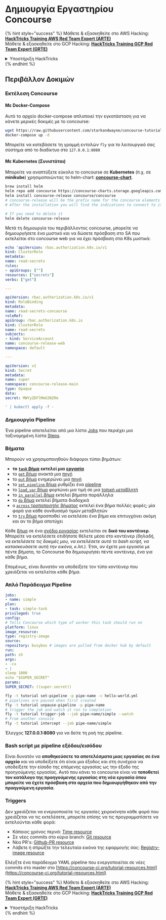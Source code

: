 # Δημιουργία Εργαστηρίου Concourse

{% hint style="success" %}
Μάθετε & εξασκηθείτε στο AWS Hacking:<img src="../../.gitbook/assets/image (1).png" alt="" data-size="line">[**HackTricks Training AWS Red Team Expert (ARTE)**](https://training.hacktricks.xyz/courses/arte)<img src="../../.gitbook/assets/image (1).png" alt="" data-size="line">\
Μάθετε & εξασκηθείτε στο GCP Hacking: <img src="../../.gitbook/assets/image (2).png" alt="" data-size="line">[**HackTricks Training GCP Red Team Expert (GRTE)**<img src="../../.gitbook/assets/image (2).png" alt="" data-size="line">](https://training.hacktricks.xyz/courses/grte)

<details>

<summary>Υποστήριξη HackTricks</summary>

* Ελέγξτε τα [**σχέδια συνδρομής**](https://github.com/sponsors/carlospolop)!
* **Εγγραφείτε στην** 💬 [**ομάδα Discord**](https://discord.gg/hRep4RUj7f) ή στην [**ομάδα telegram**](https://t.me/peass) ή **ακολουθήστε** μας στο **Twitter** 🐦 [**@hacktricks\_live**](https://twitter.com/hacktricks\_live)**.**
* **Μοιραστείτε κόλπα hacking υποβάλλοντας PRs στα** [**HackTricks**](https://github.com/carlospolop/hacktricks) και [**HackTricks Cloud**](https://github.com/carlospolop/hacktricks-cloud) github repos.

</details>
{% endhint %}

## Περιβάλλον Δοκιμών

### Εκτέλεση Concourse

#### Με Docker-Compose

Αυτό το αρχείο docker-compose απλοποιεί την εγκατάσταση για να κάνετε μερικές δοκιμές με το concourse:
```bash
wget https://raw.githubusercontent.com/starkandwayne/concourse-tutorial/master/docker-compose.yml
docker-compose up -d
```
Μπορείτε να κατεβάσετε τη γραμμή εντολών `fly` για το λειτουργικό σας σύστημα από το διαδίκτυο στο `127.0.0.1:8080`

#### Με Kubernetes (Συνιστάται)

Μπορείτε να αναπτύξετε εύκολα το concourse σε **Kubernetes** (π.χ. σε **minikube**) χρησιμοποιώντας το helm-chart: [**concourse-chart**](https://github.com/concourse/concourse-chart).
```bash
brew install helm
helm repo add concourse https://concourse-charts.storage.googleapis.com/
helm install concourse-release concourse/concourse
# concourse-release will be the prefix name for the concourse elements in k8s
# After the installation you will find the indications to connect to it in the console

# If you need to delete it
helm delete concourse-release
```
Μετά τη δημιουργία του περιβάλλοντος concourse, μπορείτε να δημιουργήσετε ένα μυστικό και να δώσετε πρόσβαση στο SA που εκτελείται στο concourse web για να έχει πρόσβαση στα K8s μυστικά:
```yaml
echo 'apiVersion: rbac.authorization.k8s.io/v1
kind: ClusterRole
metadata:
name: read-secrets
rules:
- apiGroups: [""]
resources: ["secrets"]
verbs: ["get"]

---

apiVersion: rbac.authorization.k8s.io/v1
kind: RoleBinding
metadata:
name: read-secrets-concourse
roleRef:
apiGroup: rbac.authorization.k8s.io
kind: ClusterRole
name: read-secrets
subjects:
- kind: ServiceAccount
name: concourse-release-web
namespace: default

---

apiVersion: v1
kind: Secret
metadata:
name: super
namespace: concourse-release-main
type: Opaque
data:
secret: MWYyZDFlMmU2N2Rm

' | kubectl apply -f -
```
### Δημιουργία Pipeline

Ένα pipeline αποτελείται από μια λίστα [Jobs](https://concourse-ci.org/jobs.html) που περιέχει μια ταξινομημένη λίστα [Steps](https://concourse-ci.org/steps.html).

### Βήματα

Μπορούν να χρησιμοποιηθούν διάφοροι τύποι βημάτων:

* **το** [**`task` βήμα**](https://concourse-ci.org/task-step.html) **εκτελεί μια** [**εργασία**](https://concourse-ci.org/tasks.html)
* το [`get` βήμα](https://concourse-ci.org/get-step.html) ανακτά μια [πηγή](https://concourse-ci.org/resources.html)
* το [`put` βήμα](https://concourse-ci.org/put-step.html) ενημερώνει μια [πηγή](https://concourse-ci.org/resources.html)
* το [`set_pipeline` βήμα](https://concourse-ci.org/set-pipeline-step.html) ρυθμίζει ένα [pipeline](https://concourse-ci.org/pipelines.html)
* το [`load_var` βήμα](https://concourse-ci.org/load-var-step.html) φορτώνει μια τιμή σε μια [τοπική μεταβλητή](https://concourse-ci.org/vars.html#local-vars)
* το [`in_parallel` βήμα](https://concourse-ci.org/in-parallel-step.html) εκτελεί βήματα παράλληλα
* το [`do` βήμα](https://concourse-ci.org/do-step.html) εκτελεί βήματα διαδοχικά
* ο [`across` τροποποιητής βήματος](https://concourse-ci.org/across-step.html#schema.across) εκτελεί ένα βήμα πολλές φορές; μία φορά για κάθε συνδυασμό τιμών μεταβλητών
* το [`try` βήμα](https://concourse-ci.org/try-step.html) προσπαθεί να εκτελέσει ένα βήμα και επιτυγχάνει ακόμη και αν το βήμα αποτύχει

Κάθε [βήμα](https://concourse-ci.org/steps.html) σε ένα [σχέδιο εργασίας](https://concourse-ci.org/jobs.html#schema.job.plan) εκτελείται σε **δικό του κοντέινερ**. Μπορείτε να εκτελέσετε οτιδήποτε θέλετε μέσα στο κοντέινερ _(δηλαδή, να εκτελέσετε τις δοκιμές μου, να εκτελέσετε αυτό το bash script, να κατασκευάσετε αυτή την εικόνα, κ.λπ.)_. Έτσι, αν έχετε μια εργασία με πέντε βήματα, το Concourse θα δημιουργήσει πέντε κοντέινερ, ένα για κάθε βήμα.

Επομένως, είναι δυνατόν να υποδείξετε τον τύπο κοντέινερ που χρειάζεται να εκτελείται κάθε βήμα.

### Απλό Παράδειγμα Pipeline
```yaml
jobs:
- name: simple
plan:
- task: simple-task
privileged: true
config:
# Tells Concourse which type of worker this task should run on
platform: linux
image_resource:
type: registry-image
source:
repository: busybox # images are pulled from docker hub by default
run:
path: sh
args:
- -cx
- |
sleep 1000
echo "$SUPER_SECRET"
params:
SUPER_SECRET: ((super.secret))
```

```bash
fly -t tutorial set-pipeline -p pipe-name -c hello-world.yml
# pipelines are paused when first created
fly -t tutorial unpause-pipeline -p pipe-name
# trigger the job and watch it run to completion
fly -t tutorial trigger-job --job pipe-name/simple --watch
# From another console
fly -t tutorial intercept --job pipe-name/simple
```
Έλεγχος **127.0.0.1:8080** για να δείτε τη ροή της pipeline.

### Bash script με pipeline εξόδου/εισόδου

Είναι δυνατόν να **αποθηκεύσετε τα αποτελέσματα μιας εργασίας σε ένα αρχείο** και να υποδείξετε ότι είναι μια έξοδος και στη συνέχεια να υποδείξετε την είσοδο της επόμενης εργασίας ως την έξοδο της προηγούμενης εργασίας. Αυτό που κάνει το concourse είναι να **τοποθετεί τον κατάλογο της προηγούμενης εργασίας στη νέα εργασία όπου μπορείτε να έχετε πρόσβαση στα αρχεία που δημιουργήθηκαν από την προηγούμενη εργασία**.

### Triggers

Δεν χρειάζεται να ενεργοποιείτε τις εργασίες χειροκίνητα κάθε φορά που χρειάζεται να τις εκτελέσετε, μπορείτε επίσης να τις προγραμματίσετε να εκτελούνται κάθε φορά:

* Κάποιος χρόνος περνά: [Time resource](https://github.com/concourse/time-resource/)
* Σε νέες commits στο κύριο branch: [Git resource](https://github.com/concourse/git-resource)
* Νέα PR's: [Github-PR resource](https://github.com/telia-oss/github-pr-resource)
* Λάβετε ή σπρώξτε την τελευταία εικόνα της εφαρμογής σας: [Registry-image resource](https://github.com/concourse/registry-image-resource/)

Ελέγξτε ένα παράδειγμα YAML pipeline που ενεργοποιείται σε νέες commits στο master στο [https://concourse-ci.org/tutorial-resources.html](https://concourse-ci.org/tutorial-resources.html)

{% hint style="success" %}
Μάθετε & εξασκηθείτε στο AWS Hacking:<img src="../../.gitbook/assets/image (1).png" alt="" data-size="line">[**HackTricks Training AWS Red Team Expert (ARTE)**](https://training.hacktricks.xyz/courses/arte)<img src="../../.gitbook/assets/image (1).png" alt="" data-size="line">\
Μάθετε & εξασκηθείτε στο GCP Hacking: <img src="../../.gitbook/assets/image (2).png" alt="" data-size="line">[**HackTricks Training GCP Red Team Expert (GRTE)**<img src="../../.gitbook/assets/image (2).png" alt="" data-size="line">](https://training.hacktricks.xyz/courses/grte)

<details>

<summary>Υποστήριξη HackTricks</summary>

* Ελέγξτε τα [**σχέδια συνδρομής**](https://github.com/sponsors/carlospolop)!
* **Εγγραφείτε στην** 💬 [**ομάδα Discord**](https://discord.gg/hRep4RUj7f) ή στην [**ομάδα telegram**](https://t.me/peass) ή **ακολουθήστε** μας στο **Twitter** 🐦 [**@hacktricks\_live**](https://twitter.com/hacktricks\_live)**.**
* **Μοιραστείτε κόλπα hacking υποβάλλοντας PRs στα** [**HackTricks**](https://github.com/carlospolop/hacktricks) και [**HackTricks Cloud**](https://github.com/carlospolop/hacktricks-cloud) github repos.

</details>
{% endhint %}
